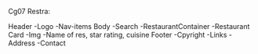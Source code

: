 Cg07 Restra:

Header
 -Logo
 -Nav-items
Body
 -Search
 -RestaurantContainer
   -Restaurant Card
   -Img
   -Name of res, star rating, cuisine 
Footer
 -Cpyright
 -Links
 -Address
 -Contact   